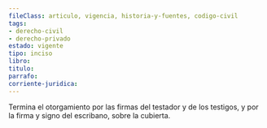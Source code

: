 ```yaml
---
fileClass: articulo, vigencia, historia-y-fuentes, codigo-civil
tags:
- derecho-civil
- derecho-privado
estado: vigente
tipo: inciso
libro:
titulo:
parrafo:
corriente-juridica:
---
```

Termina el otorgamiento por las firmas del testador y de los testigos, y por la firma y signo del escribano, sobre la cubierta.